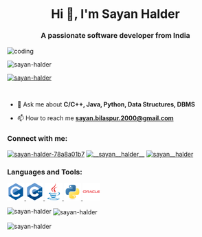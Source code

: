 <h1 align="center">Hi 👋, I'm Sayan Halder</h1>
<h3 align="center">A passionate software developer from India</h3>

<img align = "center" alt="coding" width="1000" padding-down="10ox" src="https://camo.githubusercontent.com/5ddf73ad3a205111cf8c686f687fc216c2946a75005718c8da5b837ad9de78c9/68747470733a2f2f7468756d62732e6766796361742e636f6d2f4576696c4e657874446576696c666973682d736d616c6c2e676966">

<p align="left"> <img src="https://komarev.com/ghpvc/?username=sayan-halder&label=Profile%20views&color=0e75b6&style=flat" alt="sayan-halder" /> </p>

<p align="left"> <a href="https://github.com/ryo-ma/github-profile-trophy"><img src="https://github-profile-trophy.vercel.app/?username=sayan-halder" alt="sayan-halder" /></a> </p>

<p align="left"> <a href="https://twitter.com/" target="blank"><img src="https://img.shields.io/twitter/follow/?logo=twitter&style=for-the-badge" alt="" /></a> </p>

- 💬 Ask me about **C/C++, Java, Python, Data Structures, DBMS**

- 📫 How to reach me **sayan.bilaspur.2000@gmail.com**

<h3 align="left">Connect with me:</h3>
<p align="left">
<a href="https://linkedin.com/in/sayan-halder-78a8a01b7" target="blank"><img align="center" src="https://raw.githubusercontent.com/rahuldkjain/github-profile-readme-generator/master/src/images/icons/Social/linked-in-alt.svg" alt="sayan-halder-78a8a01b7" height="30" width="40" /></a>
<a href="https://instagram.com/__sayan__halder__" target="blank"><img align="center" src="https://raw.githubusercontent.com/rahuldkjain/github-profile-readme-generator/master/src/images/icons/Social/instagram.svg" alt="__sayan__halder__" height="30" width="40" /></a>
<a href="https://www.hackerrank.com/sayan__halder" target="blank"><img align="center" src="https://raw.githubusercontent.com/rahuldkjain/github-profile-readme-generator/master/src/images/icons/Social/hackerrank.svg" alt="sayan__halder" height="30" width="40" /></a>
</p>

<h3 align="left">Languages and Tools:</h3>
<p align="left">
<a href="https://www.cprogramming.com/" target="_blank" rel="noreferrer"> <img src="https://raw.githubusercontent.com/devicons/devicon/master/icons/c/c-original.svg" alt="c" width="40" height="40"/> </a>
<a href="https://www.w3schools.com/cpp/" target="_blank" rel="noreferrer"> <img src="https://raw.githubusercontent.com/devicons/devicon/master/icons/cplusplus/cplusplus-original.svg" alt="cplusplus" width="40" height="40"/> </a>
<a href="https://www.java.com" target="_blank" rel="noreferrer"> <img src="https://raw.githubusercontent.com/devicons/devicon/master/icons/java/java-original.svg" alt="java" width="40" height="40"/> </a>
<a href="https://www.python.org" target="_blank" rel="noreferrer"> <img src="https://raw.githubusercontent.com/devicons/devicon/master/icons/python/python-original.svg" alt="python" width="40" height="40"/> </a> 
<a href="https://www.oracle.com/" target="_blank" rel="noreferrer"> <img src="https://raw.githubusercontent.com/devicons/devicon/master/icons/oracle/oracle-original.svg" alt="oracle" width="40" height="40"/> </a></p>

<p><img align="left" src="https://github-readme-stats.vercel.app/api/top-langs?username=sayan-halder&show_icons=true&locale=en&layout=compact" alt="sayan-halder" /></p>

<p>&nbsp;<img align="center" src="https://github-readme-stats.vercel.app/api?username=sayan-halder&show_icons=true&locale=en" alt="sayan-halder" /></p>

<p><img align="center" src="https://github-readme-streak-stats.herokuapp.com/?user=sayan-halder&" alt="sayan-halder" /></p>
